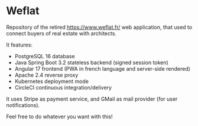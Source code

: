# Weflat

Repository of the retired https://www.weflat.fr/ web application, that used to connect buyers of real estate with architects.

It features:
 - PostgreSQL 16 database
 - Java Spring Boot 3.2 stateless backend (signed session token)
 - Angular 17 frontend (PWA in french language and server-side rendered)
 - Apache 2.4 reverse proxy
 - Kubernetes deployment mode
 - CircleCI continuous integration/delivery
 
It uses Stripe as payment service, and GMail as mail provider (for user notifications).

Feel free to do whatever you want with this!
